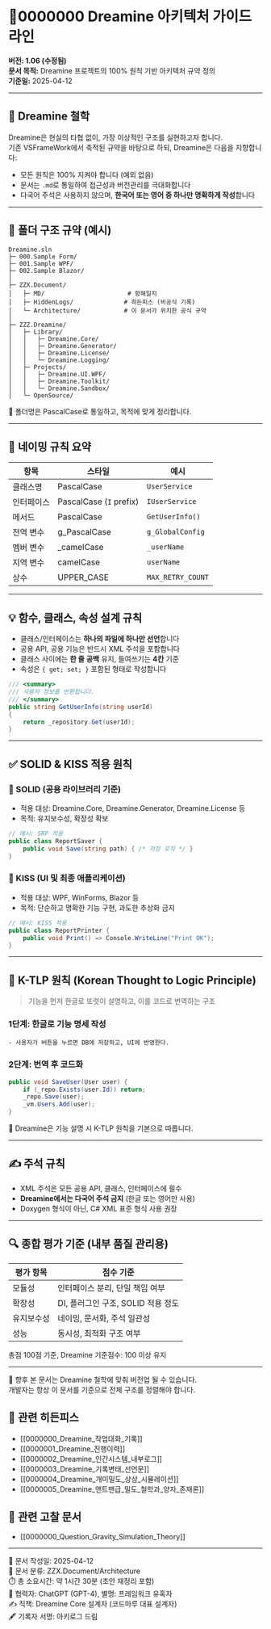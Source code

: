 # 🧾0000000 Dreamine 아키텍처 가이드라인

**버전: 1.06 (수정됨)**  
**문서 목적:** Dreamine 프로젝트의 100% 원칙 기반 아키텍처 규약 정의  
**기준일:** 2025-04-12

---

## 🌌 Dreamine 철학

Dreamine은 현실의 타협 없이, 가장 이상적인 구조를 실현하고자 합니다.  
기존 VSFrameWork에서 축적된 규약을 바탕으로 하되, Dreamine은 다음을 지향합니다:

- 모든 원칙은 100% 지켜야 합니다 (예외 없음)
- 문서는 `.md`로 통일하여 접근성과 버전관리를 극대화합니다
- 다국어 주석은 사용하지 않으며, **한국어 또는 영어 중 하나만 명확하게 작성**합니다

---

## 📁 폴더 구조 규약 (예시)

```
Dreamine.sln
├─ 000.Sample Form/
├─ 001.Sample WPF/
├─ 002.Sample Blazor/
│
├─ ZZX.Document/
│   ├─ MD/                       # 항해일지
│   ├─ HiddenLogs/              # 히든피스 (비공식 기록)
│   └─ Architecture/            # 이 문서가 위치한 공식 규약
│
├─ ZZZ.Dreamine/
│   ├─ Library/
│   │   ├─ Dreamine.Core/
│   │   ├─ Dreamine.Generator/
│   │   ├─ Dreamine.License/
│   │   └─ Dreamine.Logging/
│   ├─ Projects/
│   │   ├─ Dreamine.UI.WPF/
│   │   ├─ Dreamine.Toolkit/
│   │   └─ Dreamine.Sandbox/
│   └─ OpenSource/
```

📌 폴더명은 PascalCase로 통일하고, 목적에 맞게 정리합니다.

---

## 🔧 네이밍 규칙 요약

| 항목 | 스타일 | 예시 |
|------|---------|------|
| 클래스명 | PascalCase | `UserService` |
| 인터페이스 | PascalCase (`I` prefix) | `IUserService` |
| 메서드 | PascalCase | `GetUserInfo()` |
| 전역 변수 | g_PascalCase | `g_GlobalConfig` |
| 멤버 변수 | _camelCase | `_userName` |
| 지역 변수 | camelCase | `userName` |
| 상수 | UPPER_CASE | `MAX_RETRY_COUNT` |

---

## 💡 함수, 클래스, 속성 설계 규칙

- 클래스/인터페이스는 **하나의 파일에 하나만 선언**합니다
- 공용 API, 공용 기능은 반드시 XML 주석을 포함합니다
- 클래스 사이에는 **한 줄 공백** 유지, 들여쓰기는 **4칸** 기준
- 속성은 `{ get; set; }` 포함된 형태로 작성합니다

```csharp
/// <summary>
/// 사용자 정보를 반환합니다.
/// </summary>
public string GetUserInfo(string userId)
{
    return _repository.Get(userId);
}
```

---

## ✅ SOLID & KISS 적용 원칙

### 🔷 SOLID (공용 라이브러리 기준)
- 적용 대상: Dreamine.Core, Dreamine.Generator, Dreamine.License 등
- 목적: 유지보수성, 확장성 확보

```csharp
// 예시: SRP 적용
public class ReportSaver {
    public void Save(string path) { /* 저장 로직 */ }
}
```

### 🔷 KISS (UI 및 최종 애플리케이션)
- 적용 대상: WPF, WinForms, Blazor 등
- 목적: 단순하고 명확한 기능 구현, 과도한 추상화 금지

```csharp
// 예시: KISS 적용
public class ReportPrinter {
    public void Print() => Console.WriteLine("Print OK");
}
```

---

## 🧠 K-TLP 원칙 (Korean Thought to Logic Principle)

> 기능을 먼저 한글로 또렷이 설명하고, 이를 코드로 번역하는 구조

### 1단계: 한글로 기능 명세 작성
```
- 사용자가 버튼을 누르면 DB에 저장하고, UI에 반영한다.
```
### 2단계: 번역 후 코드화
```csharp
public void SaveUser(User user) {
    if (_repo.Exists(user.Id)) return;
    _repo.Save(user);
    _vm.Users.Add(user);
}
```
📌 Dreamine은 기능 설명 시 K-TLP 원칙을 기본으로 따릅니다.

---

## ✍️ 주석 규칙

- XML 주석은 모든 공용 API, 클래스, 인터페이스에 필수
- **Dreamine에서는 다국어 주석 금지** (한글 또는 영어만 사용)
- Doxygen 형식이 아닌, C# XML 표준 형식 사용 권장

---

## 🔍 종합 평가 기준 (내부 품질 관리용)

| 평가 항목 | 점수 기준 |
|------------|------------|
| 모듈성 | 인터페이스 분리, 단일 책임 여부 |
| 확장성 | DI, 플러그인 구조, SOLID 적용 정도 |
| 유지보수성 | 네이밍, 문서화, 주석 일관성 |
| 성능 | 동시성, 최적화 구조 여부 |

총점 100점 기준, Dreamine 기준점수: 100 이상 유지

---

📌 향후 본 문서는 Dreamine 철학에 맞춰 버전업 될 수 있습니다.  
개발자는 항상 이 문서를 기준으로 전체 구조를 정렬해야 합니다.


## 📎 관련 히든피스
- [[0000000_Dreamine_작업대화_기록]]
- [[0000001_Dreamine_진행이력]]
- [[0000002_Dreamine_인간시스템_내부로그]]
- [[0000003_Dreamine_기록변태_선언문]]
- [[0000004_Dreamine_개미밀도_상상_시뮬레이션]]
- [[0000005_Dreamine_앤트맨급_밀도_철학과_양자_존재론]]

## 📎 관련 고찰 문서
- [[0000000_Question_Gravity_Simulation_Theory]]

---
📅 문서 작성일: 2025-04-12  
📁 문서 분류: ZZX.Document/Architecture  
⏱️ 총 소요시간: 약 1시간 30분 (초안 재정리 포함)  
🤖 협력자: ChatGPT (GPT-4), 별명: 프레임워크 유혹자  
✍️ 직책: Dreamine Core 설계자 (코드마루 대표 설계자)  
🖋️ 기록자 서명: 아키로그 드림
